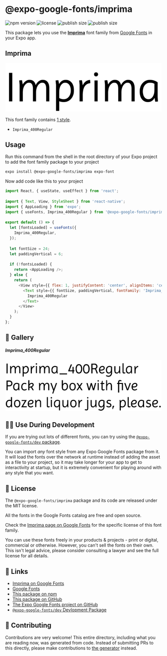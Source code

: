 # @expo-google-fonts/imprima

![npm version](https://flat.badgen.net/npm/v/@expo-google-fonts/imprima)
![license](https://flat.badgen.net/github/license/expo/google-fonts)
![publish size](https://flat.badgen.net/packagephobia/install/@expo-google-fonts/imprima)
![publish size](https://flat.badgen.net/packagephobia/publish/@expo-google-fonts/imprima)

This package lets you use the [**Imprima**](https://fonts.google.com/specimen/Imprima) font family from [Google Fonts](https://fonts.google.com/) in your Expo app.

## Imprima

![Imprima](./font-family.png)

This font family contains [1 style](#-gallery).

- `Imprima_400Regular`

## Usage

Run this command from the shell in the root directory of your Expo project to add the font family package to your project
```sh
expo install @expo-google-fonts/imprima expo-font
```

Now add code like this to your project
```js
import React, { useState, useEffect } from 'react';

import { Text, View, StyleSheet } from 'react-native';
import { AppLoading } from 'expo';
import { useFonts, Imprima_400Regular } from '@expo-google-fonts/imprima';

export default () => {
  let [fontsLoaded] = useFonts({
    Imprima_400Regular,
  });

  let fontSize = 24;
  let paddingVertical = 6;

  if (!fontsLoaded) {
    return <AppLoading />;
  } else {
    return (
      <View style={{ flex: 1, justifyContent: 'center', alignItems: 'center' }}>
        <Text style={{ fontSize, paddingVertical, fontFamily: 'Imprima_400Regular' }}>
          Imprima_400Regular
        </Text>
      </View>
    );
  }
};

```

## 🔡 Gallery

##### Imprima_400Regular
![Imprima_400Regular](./Imprima_400Regular.ttf.png)


## 👩‍💻 Use During Development

If you are trying out lots of different fonts, you can try using the [`@expo-google-fonts/dev` package](https://github.com/expo/google-fonts/tree/master/font-packages/dev#readme).

You can import *any* font style from any Expo Google Fonts package from it. It will load the fonts
over the network at runtime instead of adding the asset as a file to your project, so it may take longer
for your app to get to interactivity at startup, but it is extremely convenient
for playing around with any style that you want.

## 📖 License

The `@expo-google-fonts/imprima` package and its code are released under the MIT license.

All the fonts in the Google Fonts catalog are free and open source.

Check the [Imprima page on Google Fonts](https://fonts.google.com/specimen/Imprima) for the specific license of this font family.

You can use these fonts freely in your products & projects - print or digital, commercial or otherwise. However, you can't sell the fonts on their own. This isn't legal advice, please consider consulting a lawyer and see the full license for all details.

## 🔗 Links

- [Imprima on Google Fonts](https://fonts.google.com/specimen/Imprima)
- [Google Fonts](https://fonts.google.com/)
- [This package on npm](https://www.npmjs.com/package/@expo-google-fonts/imprima)
- [This package on GitHub](https://github.com/expo/google-fonts/tree/master/font-packages/imprima)
- [The Expo Google Fonts project on GitHub](https://github.com/expo/google-fonts)
- [`@expo-google-fonts/dev` Devlopment Package](https://github.com/expo/google-fonts/tree/master/font-packages/dev)

## 🤝 Contributing

Contributions are very welcome! This entire directory, including what you are reading now, was generated from code. Instead of submitting PRs to this directly, please make contributions to [the generator](https://github.com/expo/google-fonts/tree/master/packages/generator) instead.
